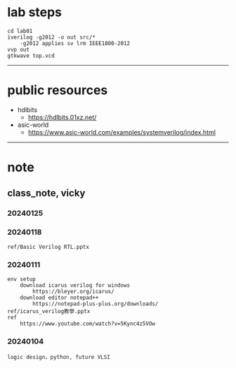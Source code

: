 # lab steps
	cd lab01
	iverilog -g2012 -o out src/*
		-g2012 applies sv lrm IEEE1800-2012
	vvp out
	gtkwave top.vcd
---
# public resources
- hdlbits
	- https://hdlbits.01xz.net/
- asic-world
	- https://www.asic-world.com/examples/systemverilog/index.html	
---
# note
## class_note, vicky
### 20240125

### 20240118
	ref/Basic Verilog RTL.pptx

### 20240111
	env setup
		download icarus verilog for windows
			https://bleyer.org/icarus/
		download editor notepad++
			https://notepad-plus-plus.org/downloads/
	ref/icarus_verilog教學.pptx
	ref
		https://www.youtube.com/watch?v=5Kync4z5VOw
### 20240104
	logic design，python, future VLSI

	